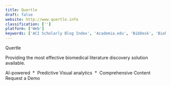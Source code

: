```yaml
---
title: Quertle
draft: false 
website: http://www.quertle.info
classification: ['']
platform: ['Web']
keywords: ['ACI Scholarly Blog Index', 'Academia.edu', 'BibDesk', 'Biohunter', 'DeepDyve', 'EasyBib', 'Google Scholar', 'Hubmed', 'Mendeley', 'Microsoft Academic Search', 'Peerlibrary', 'PubMed.gov', 'Qiqqa', 'ReadCube', 'ResearchGate', 'Scopus', 'Thomson Reuters', 'Turnitin', 'Univisor', 'Zotero']
---
```

Quertle



Providing the most effective biomedical literature discovery solution available.

AI-powered  *  Predictive Visual analytics  *  Comprehensive Content
  Request a Demo